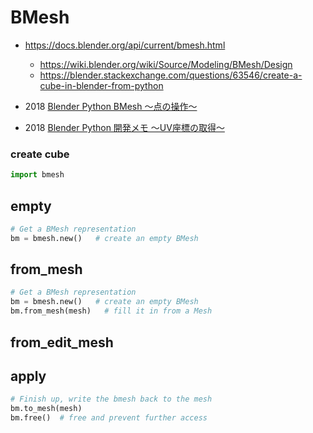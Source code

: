 # BMesh

* <https://docs.blender.org/api/current/bmesh.html>
    * <https://wiki.blender.org/wiki/Source/Modeling/BMesh/Design>
    * <https://blender.stackexchange.com/questions/63546/create-a-cube-in-blender-from-python>

* 2018 [Blender Python BMesh 〜点の操作〜](http://takunoji.hatenablog.com/entry/2018/03/26/225317)
* 2018 [Blender Python 開発メモ 〜UV座標の取得〜](http://takunoji.hatenablog.com/entry/2018/03/20/221150)


### create cube

```py
import bmesh
```

## empty

```py
# Get a BMesh representation
bm = bmesh.new()   # create an empty BMesh
```

## from_mesh

```py
# Get a BMesh representation
bm = bmesh.new()   # create an empty BMesh
bm.from_mesh(mesh)   # fill it in from a Mesh
```

## from_edit_mesh

## apply

```py
# Finish up, write the bmesh back to the mesh
bm.to_mesh(mesh)
bm.free()  # free and prevent further access
```
